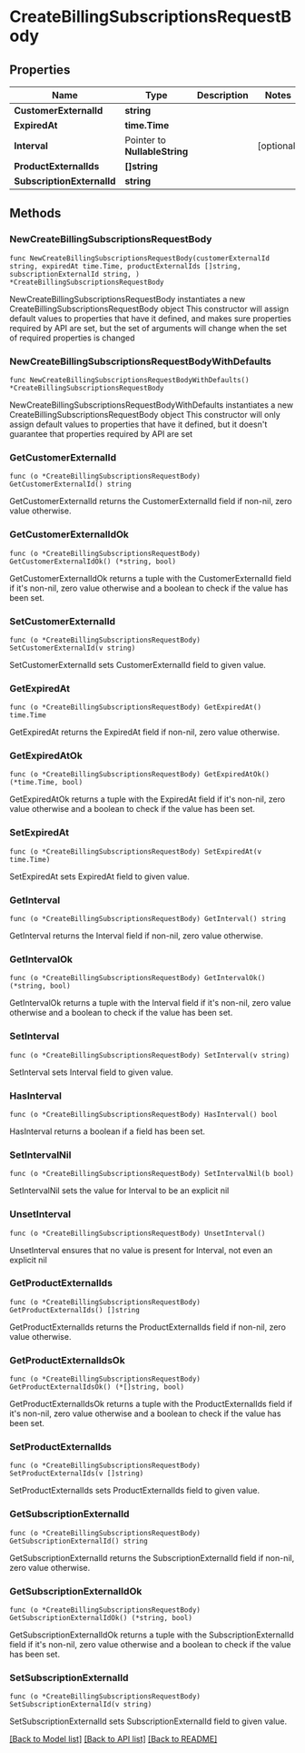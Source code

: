 # CreateBillingSubscriptionsRequestBody

## Properties

Name | Type | Description | Notes
------------ | ------------- | ------------- | -------------
**CustomerExternalId** | **string** |  | 
**ExpiredAt** | **time.Time** |  | 
**Interval** | Pointer to **NullableString** |  | [optional] 
**ProductExternalIds** | **[]string** |  | 
**SubscriptionExternalId** | **string** |  | 

## Methods

### NewCreateBillingSubscriptionsRequestBody

`func NewCreateBillingSubscriptionsRequestBody(customerExternalId string, expiredAt time.Time, productExternalIds []string, subscriptionExternalId string, ) *CreateBillingSubscriptionsRequestBody`

NewCreateBillingSubscriptionsRequestBody instantiates a new CreateBillingSubscriptionsRequestBody object
This constructor will assign default values to properties that have it defined,
and makes sure properties required by API are set, but the set of arguments
will change when the set of required properties is changed

### NewCreateBillingSubscriptionsRequestBodyWithDefaults

`func NewCreateBillingSubscriptionsRequestBodyWithDefaults() *CreateBillingSubscriptionsRequestBody`

NewCreateBillingSubscriptionsRequestBodyWithDefaults instantiates a new CreateBillingSubscriptionsRequestBody object
This constructor will only assign default values to properties that have it defined,
but it doesn't guarantee that properties required by API are set

### GetCustomerExternalId

`func (o *CreateBillingSubscriptionsRequestBody) GetCustomerExternalId() string`

GetCustomerExternalId returns the CustomerExternalId field if non-nil, zero value otherwise.

### GetCustomerExternalIdOk

`func (o *CreateBillingSubscriptionsRequestBody) GetCustomerExternalIdOk() (*string, bool)`

GetCustomerExternalIdOk returns a tuple with the CustomerExternalId field if it's non-nil, zero value otherwise
and a boolean to check if the value has been set.

### SetCustomerExternalId

`func (o *CreateBillingSubscriptionsRequestBody) SetCustomerExternalId(v string)`

SetCustomerExternalId sets CustomerExternalId field to given value.


### GetExpiredAt

`func (o *CreateBillingSubscriptionsRequestBody) GetExpiredAt() time.Time`

GetExpiredAt returns the ExpiredAt field if non-nil, zero value otherwise.

### GetExpiredAtOk

`func (o *CreateBillingSubscriptionsRequestBody) GetExpiredAtOk() (*time.Time, bool)`

GetExpiredAtOk returns a tuple with the ExpiredAt field if it's non-nil, zero value otherwise
and a boolean to check if the value has been set.

### SetExpiredAt

`func (o *CreateBillingSubscriptionsRequestBody) SetExpiredAt(v time.Time)`

SetExpiredAt sets ExpiredAt field to given value.


### GetInterval

`func (o *CreateBillingSubscriptionsRequestBody) GetInterval() string`

GetInterval returns the Interval field if non-nil, zero value otherwise.

### GetIntervalOk

`func (o *CreateBillingSubscriptionsRequestBody) GetIntervalOk() (*string, bool)`

GetIntervalOk returns a tuple with the Interval field if it's non-nil, zero value otherwise
and a boolean to check if the value has been set.

### SetInterval

`func (o *CreateBillingSubscriptionsRequestBody) SetInterval(v string)`

SetInterval sets Interval field to given value.

### HasInterval

`func (o *CreateBillingSubscriptionsRequestBody) HasInterval() bool`

HasInterval returns a boolean if a field has been set.

### SetIntervalNil

`func (o *CreateBillingSubscriptionsRequestBody) SetIntervalNil(b bool)`

 SetIntervalNil sets the value for Interval to be an explicit nil

### UnsetInterval
`func (o *CreateBillingSubscriptionsRequestBody) UnsetInterval()`

UnsetInterval ensures that no value is present for Interval, not even an explicit nil
### GetProductExternalIds

`func (o *CreateBillingSubscriptionsRequestBody) GetProductExternalIds() []string`

GetProductExternalIds returns the ProductExternalIds field if non-nil, zero value otherwise.

### GetProductExternalIdsOk

`func (o *CreateBillingSubscriptionsRequestBody) GetProductExternalIdsOk() (*[]string, bool)`

GetProductExternalIdsOk returns a tuple with the ProductExternalIds field if it's non-nil, zero value otherwise
and a boolean to check if the value has been set.

### SetProductExternalIds

`func (o *CreateBillingSubscriptionsRequestBody) SetProductExternalIds(v []string)`

SetProductExternalIds sets ProductExternalIds field to given value.


### GetSubscriptionExternalId

`func (o *CreateBillingSubscriptionsRequestBody) GetSubscriptionExternalId() string`

GetSubscriptionExternalId returns the SubscriptionExternalId field if non-nil, zero value otherwise.

### GetSubscriptionExternalIdOk

`func (o *CreateBillingSubscriptionsRequestBody) GetSubscriptionExternalIdOk() (*string, bool)`

GetSubscriptionExternalIdOk returns a tuple with the SubscriptionExternalId field if it's non-nil, zero value otherwise
and a boolean to check if the value has been set.

### SetSubscriptionExternalId

`func (o *CreateBillingSubscriptionsRequestBody) SetSubscriptionExternalId(v string)`

SetSubscriptionExternalId sets SubscriptionExternalId field to given value.



[[Back to Model list]](../README.md#documentation-for-models) [[Back to API list]](../README.md#documentation-for-api-endpoints) [[Back to README]](../README.md)


